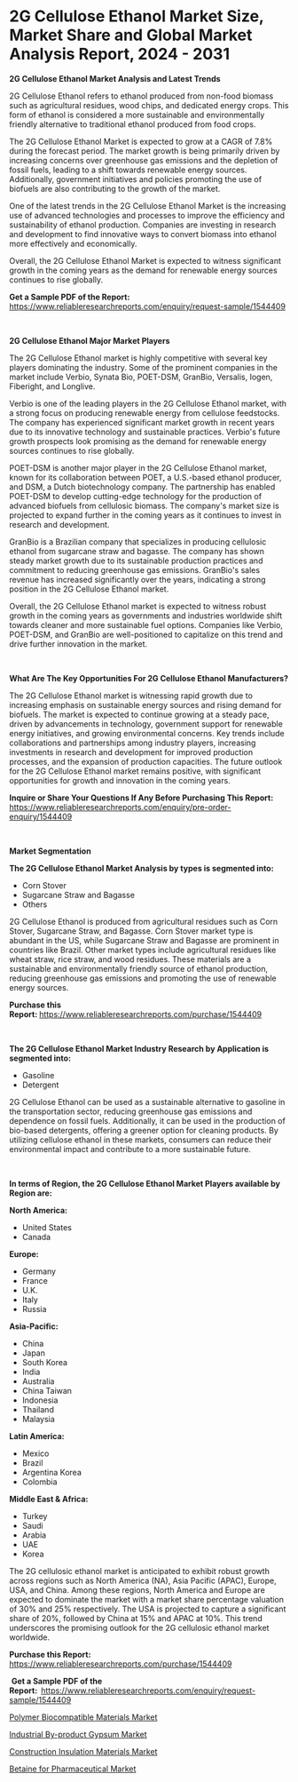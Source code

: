 <p><h1>2G Cellulose Ethanol Market Size, Market Share and Global Market Analysis Report, 2024 - 2031</h1></p><p><strong>2G Cellulose Ethanol Market Analysis and Latest Trends</strong></p>
<p><p>2G Cellulose Ethanol refers to ethanol produced from non-food biomass such as agricultural residues, wood chips, and dedicated energy crops. This form of ethanol is considered a more sustainable and environmentally friendly alternative to traditional ethanol produced from food crops.</p><p>The 2G Cellulose Ethanol Market is expected to grow at a CAGR of 7.8% during the forecast period. The market growth is being primarily driven by increasing concerns over greenhouse gas emissions and the depletion of fossil fuels, leading to a shift towards renewable energy sources. Additionally, government initiatives and policies promoting the use of biofuels are also contributing to the growth of the market.</p><p>One of the latest trends in the 2G Cellulose Ethanol Market is the increasing use of advanced technologies and processes to improve the efficiency and sustainability of ethanol production. Companies are investing in research and development to find innovative ways to convert biomass into ethanol more effectively and economically.</p><p>Overall, the 2G Cellulose Ethanol Market is expected to witness significant growth in the coming years as the demand for renewable energy sources continues to rise globally.</p></p>
<p><strong>Get a Sample PDF of the Report:&nbsp;</strong> <a href="https://www.reliableresearchreports.com/enquiry/request-sample/1544409">https://www.reliableresearchreports.com/enquiry/request-sample/1544409</a></p>
<p>&nbsp;</p>
<p><strong>2G Cellulose Ethanol Major Market Players</strong></p>
<p><p>The 2G Cellulose Ethanol market is highly competitive with several key players dominating the industry. Some of the prominent companies in the market include Verbio, Synata Bio, POET-DSM, GranBio, Versalis, Iogen, Fiberight, and Longlive.</p><p>Verbio is one of the leading players in the 2G Cellulose Ethanol market, with a strong focus on producing renewable energy from cellulose feedstocks. The company has experienced significant market growth in recent years due to its innovative technology and sustainable practices. Verbio's future growth prospects look promising as the demand for renewable energy sources continues to rise globally.</p><p>POET-DSM is another major player in the 2G Cellulose Ethanol market, known for its collaboration between POET, a U.S.-based ethanol producer, and DSM, a Dutch biotechnology company. The partnership has enabled POET-DSM to develop cutting-edge technology for the production of advanced biofuels from cellulosic biomass. The company's market size is projected to expand further in the coming years as it continues to invest in research and development.</p><p>GranBio is a Brazilian company that specializes in producing cellulosic ethanol from sugarcane straw and bagasse. The company has shown steady market growth due to its sustainable production practices and commitment to reducing greenhouse gas emissions. GranBio's sales revenue has increased significantly over the years, indicating a strong position in the 2G Cellulose Ethanol market.</p><p>Overall, the 2G Cellulose Ethanol market is expected to witness robust growth in the coming years as governments and industries worldwide shift towards cleaner and more sustainable fuel options. Companies like Verbio, POET-DSM, and GranBio are well-positioned to capitalize on this trend and drive further innovation in the market.</p></p>
<p>&nbsp;</p>
<p><strong>What Are The Key Opportunities For 2G Cellulose Ethanol Manufacturers?</strong></p>
<p><p>The 2G Cellulose Ethanol market is witnessing rapid growth due to increasing emphasis on sustainable energy sources and rising demand for biofuels. The market is expected to continue growing at a steady pace, driven by advancements in technology, government support for renewable energy initiatives, and growing environmental concerns. Key trends include collaborations and partnerships among industry players, increasing investments in research and development for improved production processes, and the expansion of production capacities. The future outlook for the 2G Cellulose Ethanol market remains positive, with significant opportunities for growth and innovation in the coming years.</p></p>
<p><strong>Inquire or Share Your Questions If Any Before Purchasing This Report:</strong> <a href="https://www.reliableresearchreports.com/enquiry/pre-order-enquiry/1544409">https://www.reliableresearchreports.com/enquiry/pre-order-enquiry/1544409</a></p>
<p>&nbsp;</p>
<p><strong>Market Segmentation</strong></p>
<p><strong>The 2G Cellulose Ethanol Market Analysis by types is segmented into:</strong></p>
<p><ul><li>Corn Stover</li><li>Sugarcane Straw and Bagasse</li><li>Others</li></ul></p>
<p><p>2G Cellulose Ethanol is produced from agricultural residues such as Corn Stover, Sugarcane Straw, and Bagasse. Corn Stover market type is abundant in the US, while Sugarcane Straw and Bagasse are prominent in countries like Brazil. Other market types include agricultural residues like wheat straw, rice straw, and wood residues. These materials are a sustainable and environmentally friendly source of ethanol production, reducing greenhouse gas emissions and promoting the use of renewable energy sources.</p></p>
<p><strong>Purchase this Report:&nbsp;</strong><a href="https://www.reliableresearchreports.com/purchase/1544409">https://www.reliableresearchreports.com/purchase/1544409</a></p>
<p>&nbsp;</p>
<p><strong>The 2G Cellulose Ethanol Market Industry Research by Application is segmented into:</strong></p>
<p><ul><li>Gasoline</li><li>Detergent</li></ul></p>
<p><p>2G Cellulose Ethanol can be used as a sustainable alternative to gasoline in the transportation sector, reducing greenhouse gas emissions and dependence on fossil fuels. Additionally, it can be used in the production of bio-based detergents, offering a greener option for cleaning products. By utilizing cellulose ethanol in these markets, consumers can reduce their environmental impact and contribute to a more sustainable future.</p></p>
<p>&nbsp;</p>
<p><strong>In terms of Region, the 2G Cellulose Ethanol Market Players available by Region are:</strong></p>
<p>
    <p> <strong> North America: </strong>
        <ul>
            <li>United States</li>
            <li>Canada</li>
        </ul>
        </p> 
    <p> <strong> Europe: </strong>
        <ul>
            <li>Germany</li>
            <li>France</li>
            <li>U.K.</li>
            <li>Italy</li>
            <li>Russia</li>
        </ul>
        </p> 
    <p> <strong> Asia-Pacific: </strong>
        <ul>
            <li>China</li>
            <li>Japan</li>
            <li>South Korea</li>
            <li>India</li>
            <li>Australia</li>
            <li>China Taiwan</li>
            <li>Indonesia</li>
            <li>Thailand</li>
            <li>Malaysia</li>
        </ul>
        </p> 
    <p> <strong> Latin America: </strong>
        <ul>
            <li>Mexico</li>
            <li>Brazil</li>
            <li>Argentina Korea</li>
            <li>Colombia</li>
        </ul>
        </p> 
    <p> <strong> Middle East & Africa: </strong>
        <ul>
            <li>Turkey</li>
            <li>Saudi</li>
            <li>Arabia</li>
            <li>UAE</li>
            <li>Korea</li>
        </ul>
    </p>
    </p>
<p><p>The 2G cellulosic ethanol market is anticipated to exhibit robust growth across regions such as North America (NA), Asia Pacific (APAC), Europe, USA, and China. Among these regions, North America and Europe are expected to dominate the market with a market share percentage valuation of 30% and 25% respectively. The USA is projected to capture a significant share of 20%, followed by China at 15% and APAC at 10%. This trend underscores the promising outlook for the 2G cellulosic ethanol market worldwide.</p></p>
<p><strong>Purchase this Report: </strong><a href="https://www.reliableresearchreports.com/purchase/1544409">https://www.reliableresearchreports.com/purchase/1544409</a></p>
<p>&nbsp;<strong>Get a Sample PDF of the Report:&nbsp;&nbsp;</strong><a href="https://www.reliableresearchreports.com/enquiry/request-sample/1544409">https://www.reliableresearchreports.com/enquiry/request-sample/1544409</a></p>
<p><strong></strong></p>
<p><p><a href="https://github.com/dimitrishawkinswaynenp91rgz/Market-Research-Report-List-1/blob/main/polymer-biocompatible-materials-market.md">Polymer Biocompatible Materials Market</a></p><p><a href="https://issuu.com/reportprime-2/docs/industrial-by-product-gypsum-market-size-2030.pptx">Industrial By-product Gypsum Market</a></p><p><a href="https://issuu.com/reportprime-2/docs/construction-insulation-materials-market-size-2030">Construction Insulation Materials Market</a></p><p><a href="https://github.com/changoleonlaverguenzanoexiste/Market-Research-Report-List-2/blob/main/betaine-for-pharmaceutical-market.md">Betaine for Pharmaceutical Market</a></p></p>
